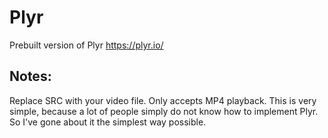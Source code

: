 # Plyr
Prebuilt version of Plyr https://plyr.io/

## Notes:
Replace SRC with your video file. Only accepts MP4 playback.
This is very simple, because a lot of people simply do not know how to implement Plyr. So I've gone about it the simplest way possible.
